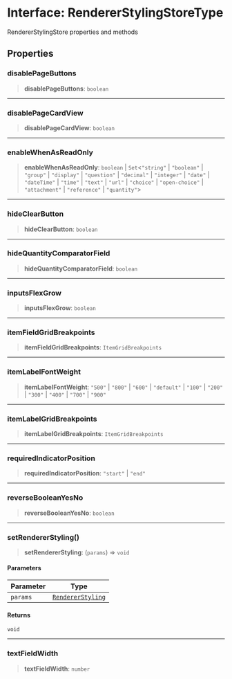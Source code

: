 # Interface: RendererStylingStoreType

RendererStylingStore properties and methods

## Properties

### disablePageButtons

> **disablePageButtons**: `boolean`

***

### disablePageCardView

> **disablePageCardView**: `boolean`

***

### enableWhenAsReadOnly

> **enableWhenAsReadOnly**: `boolean` \| `Set`\<`"string"` \| `"boolean"` \| `"group"` \| `"display"` \| `"question"` \| `"decimal"` \| `"integer"` \| `"date"` \| `"dateTime"` \| `"time"` \| `"text"` \| `"url"` \| `"choice"` \| `"open-choice"` \| `"attachment"` \| `"reference"` \| `"quantity"`\>

***

### hideClearButton

> **hideClearButton**: `boolean`

***

### hideQuantityComparatorField

> **hideQuantityComparatorField**: `boolean`

***

### inputsFlexGrow

> **inputsFlexGrow**: `boolean`

***

### itemFieldGridBreakpoints

> **itemFieldGridBreakpoints**: `ItemGridBreakpoints`

***

### itemLabelFontWeight

> **itemLabelFontWeight**: `"500"` \| `"800"` \| `"600"` \| `"default"` \| `"100"` \| `"200"` \| `"300"` \| `"400"` \| `"700"` \| `"900"`

***

### itemLabelGridBreakpoints

> **itemLabelGridBreakpoints**: `ItemGridBreakpoints`

***

### requiredIndicatorPosition

> **requiredIndicatorPosition**: `"start"` \| `"end"`

***

### reverseBooleanYesNo

> **reverseBooleanYesNo**: `boolean`

***

### setRendererStyling()

> **setRendererStyling**: (`params`) => `void`

#### Parameters

| Parameter | Type |
| ------ | ------ |
| `params` | [`RendererStyling`](RendererStyling.md) |

#### Returns

`void`

***

### textFieldWidth

> **textFieldWidth**: `number`
